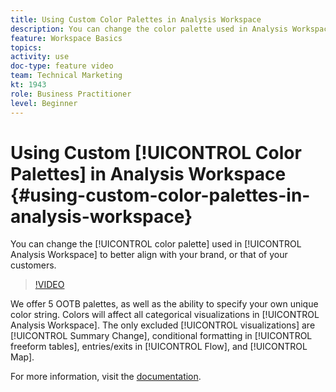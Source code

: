 ```yaml
---
title: Using Custom Color Palettes in Analysis Workspace
description: You can change the color palette used in Analysis Workspace to better align with your brand, or that of your customers.
feature: Workspace Basics
topics: 
activity: use
doc-type: feature video
team: Technical Marketing
kt: 1943
role: Business Practitioner
level: Beginner
---
```


# Using Custom [!UICONTROL Color Palettes] in Analysis Workspace {#using-custom-color-palettes-in-analysis-workspace}

You can change the [!UICONTROL color palette] used in [!UICONTROL Analysis Workspace] to better align with your brand, or that of your customers.

>[!VIDEO](https://video.tv.adobe.com/v/23876/?quality=12)

We offer 5 OOTB palettes, as well as the ability to specify your own unique color string. Colors will affect all categorical visualizations in [!UICONTROL Analysis Workspace]. The only excluded [!UICONTROL visualizations] are [!UICONTROL Summary Change], conditional formatting in [!UICONTROL freeform tables], entries/exits in [!UICONTROL Flow], and [!UICONTROL Map].

For more information, visit the [documentation](https://marketing.adobe.com/resources/help/en_US/analytics/analysis-workspace/color_palettes.html).
